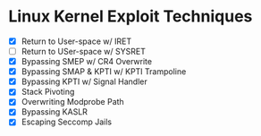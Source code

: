 # Linux Kernel Exploit Techniques

 - [x] Return to User-space w/ IRET
 - [ ] Return to USer-space w/ SYSRET
 - [x] Bypassing SMEP w/ CR4 Overwrite
 - [x] Bypassing SMAP & KPTI w/ KPTI Trampoline
 - [x] Bypassing KPTI w/ Signal Handler
 - [x] Stack Pivoting
 - [x] Overwriting Modprobe Path
 - [x] Bypassing KASLR
 - [x] Escaping Seccomp Jails
